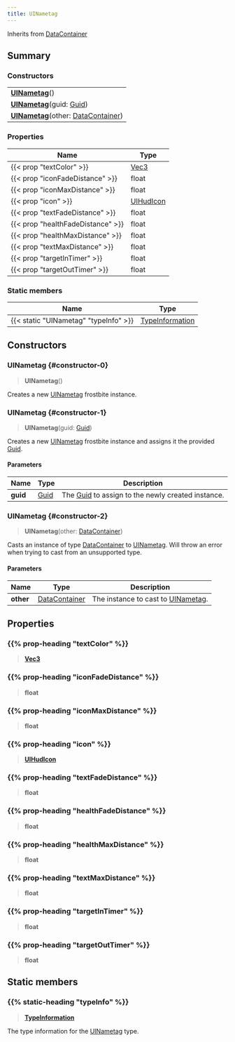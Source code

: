 ```yaml
---
title: UINametag
---
```


Inherits from [DataContainer](/vext/ref/shared/type/datacontainer)

## Summary

### Constructors

|  |
| --- |
| **[UINametag](#constructor-0)**() |
| **[UINametag](#constructor-1)**(guid: [Guid](/vext/ref/shared/type/guid)) |
| **[UINametag](#constructor-2)**(other: [DataContainer](/vext/ref/shared/type/datacontainer)) |

### Properties

| Name | Type |
| ---- | ---- |
| {{< prop "textColor" >}} | [Vec3](/vext/ref/shared/type/vec3) |
| {{< prop "iconFadeDistance" >}} | float |
| {{< prop "iconMaxDistance" >}} | float |
| {{< prop "icon" >}} | [UIHudIcon](/vext/ref/fb/uihudicon) |
| {{< prop "textFadeDistance" >}} | float |
| {{< prop "healthFadeDistance" >}} | float |
| {{< prop "healthMaxDistance" >}} | float |
| {{< prop "textMaxDistance" >}} | float |
| {{< prop "targetInTimer" >}} | float |
| {{< prop "targetOutTimer" >}} | float |

### Static members

| Name | Type |
| ---- | ---- |
| {{< static "UINametag" "typeInfo" >}} | [TypeInformation](/vext/ref/shared/type/typeinformation) |

## Constructors

### UINametag {#constructor-0}

> **UINametag**()

Creates a new [UINametag](/vext/ref/fb/uinametag) frostbite instance.

### UINametag {#constructor-1}

> **UINametag**(guid: [Guid](/vext/ref/shared/type/guid))

Creates a new [UINametag](/vext/ref/fb/uinametag) frostbite instance and assigns it the provided [Guid](/vext/ref/shared/type/guid).

#### Parameters

| Name | Type | Description |
| ---- | ---- | ----------- |
| **guid** | [Guid](/vext/ref/shared/type/guid) | The [Guid](/vext/ref/shared/type/guid) to assign to the newly created instance. |

### UINametag {#constructor-2}

> **UINametag**(other: [DataContainer](/vext/ref/shared/type/datacontainer))

Casts an instance of type [DataContainer](/vext/ref/shared/type/datacontainer) to [UINametag](/vext/ref/fb/uinametag). Will throw an error when trying to cast from an unsupported type.

#### Parameters

| Name | Type | Description |
| ---- | ---- | ----------- |
| **other** | [DataContainer](/vext/ref/shared/type/datacontainer) | The instance to cast to [UINametag](/vext/ref/fb/uinametag). |

## Properties

### {{% prop-heading "textColor" %}}

> **[Vec3](/vext/ref/shared/type/vec3)**

### {{% prop-heading "iconFadeDistance" %}}

> **float**

### {{% prop-heading "iconMaxDistance" %}}

> **float**

### {{% prop-heading "icon" %}}

> **[UIHudIcon](/vext/ref/fb/uihudicon)**

### {{% prop-heading "textFadeDistance" %}}

> **float**

### {{% prop-heading "healthFadeDistance" %}}

> **float**

### {{% prop-heading "healthMaxDistance" %}}

> **float**

### {{% prop-heading "textMaxDistance" %}}

> **float**

### {{% prop-heading "targetInTimer" %}}

> **float**

### {{% prop-heading "targetOutTimer" %}}

> **float**

## Static members

### {{% static-heading "typeInfo" %}}

> **[TypeInformation](/vext/ref/shared/type/typeinformation)**

The type information for the [UINametag](/vext/ref/fb/uinametag) type.

